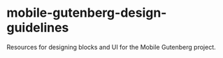 # mobile-gutenberg-design-guidelines
Resources for designing blocks and UI for the Mobile Gutenberg project.
